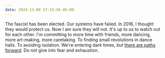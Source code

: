```yaml
---
date: 2024-11-08 17:15:56-05:00
---
```


The fascist has been elected. Our systems have failed. In 2016, I thought they would protect us. Now I am sure they will not. It's up to us to watch out for each other. I'm committing to more time with friends, more dancing, more art-making, more caretaking. To finding small revolutions in dance halls. To avoiding isolation. We're entering dark times, but [there are paths forward](https://wagingnonviolence.org/2024/11/10-things-to-do-if-trump-wins/). Do not give into fear and exhaustion.
